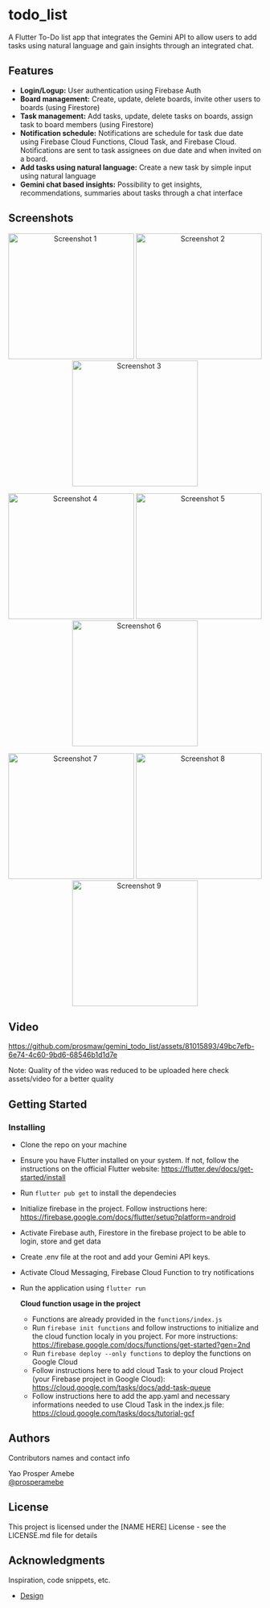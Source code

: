 # todo_list

A Flutter To-Do list app that integrates the Gemini API to allow users to add tasks using natural language and gain insights through an integrated chat.

## Features

  - **Login/Logup:** User authentication using Firebase Auth 
  - **Board management:** Create, update, delete boards, invite other users to  boards (using Firestore)
  - **Task management:** Add tasks, update, delete tasks on boards, assign task to board members (using Firestore)
  - **Notification schedule:** Notifications are schedule for task due date using Firebase Cloud Functions,
      Cloud Task, and Firebase Cloud. Notifications are sent to task assignees on due date and when invited on a board.
  - **Add tasks using natural language:** Create a new task by simple input using natural language
  - **Gemini chat based insights:** Possibility to get insights, recommendations, summaries about tasks through a chat interface

## Screenshots
<p align="center">
  <img src="https://github.com/prosmaw/gemini_todo_list/blob/main/assets/images/home_page1.png" alt="Screenshot 1" width="250"/>
  <img src="https://github.com/prosmaw/gemini_todo_list/blob/main/assets/images/home_board.png" alt="Screenshot 2" width="250"/>
  <img src="https://github.com/prosmaw/gemini_todo_list/blob/main/assets/images/gen_input.png" alt="Screenshot 3" width="250"/>
</p>
<p align="center">
  <img src="https://github.com/prosmaw/gemini_todo_list/blob/main/assets/images/chat1.png" alt="Screenshot 4" width="250"/>
  <img src="https://github.com/prosmaw/gemini_todo_list/blob/main/assets/images/chat2.png" alt="Screenshot 5" width="250"/>
  <img src="https://github.com/prosmaw/gemini_todo_list/blob/main/assets/images/chat3.png" alt="Screenshot 6" width="250"/>
</p>
<p align="center">
  <img src="https://github.com/prosmaw/gemini_todo_list/blob/main/assets/images/notif_page.png" alt="Screenshot 7" width="250"/>
  <img src="https://github.com/prosmaw/gemini_todo_list/blob/main/assets/images/task_details.png" alt="Screenshot 8" width="250"/>
  <img src="https://github.com/prosmaw/gemini_todo_list/blob/main/assets/images/task_creation.png" alt="Screenshot 9" width="250"/>
</p>

## Video

  https://github.com/prosmaw/gemini_todo_list/assets/81015893/49bc7efb-6e74-4c60-9bd6-68546b1d1d7e
  
 Note: Quality of the video was reduced to be uploaded here check assets/video for a better quality
## Getting Started

### Installing

* Clone the repo on your machine
* Ensure you have Flutter installed on your system. If not, follow the instructions on the official Flutter website: https://flutter.dev/docs/get-started/install
* Run ```flutter pub get``` to install the dependecies
* Initialize firebase in the project. Follow instructions here: https://firebase.google.com/docs/flutter/setup?platform=android
* Activate Firebase auth, Firestore in the firebase project to be able to login, store and get data
* Create .env file at the root and add your Gemini API keys.
* Activate Cloud Messaging, Firebase Cloud Function to try notifications
* Run the application using ```flutter run```

  **Cloud function usage in the project**
  - Functions are already provided in the ```functions/index.js``` 
  - Run ```firebase init functions``` and follow instructions to initialize and the cloud function localy in you project. For more instructions: https://firebase.google.com/docs/functions/get-started?gen=2nd
  - Run ```firebase deploy --only functions``` to deploy the functions on Google Cloud
  - Follow instructions here to add cloud Task to your cloud Project (your Firebase project in Google Cloud): https://cloud.google.com/tasks/docs/add-task-queue
  - Follow instructions here to add the app.yaml and necessary informations needed to use Cloud Task in the index.js file: https://cloud.google.com/tasks/docs/tutorial-gcf  


## Authors

Contributors names and contact info

 Yao Prosper Amebe  
 [@prosperamebe](https://www.linkedin.com/in/prosper-amebe/)

## License

This project is licensed under the [NAME HERE] License - see the LICENSE.md file for details

## Acknowledgments

Inspiration, code snippets, etc.
* [Design](https://dribbble.com/shots/20166390--29-Mobile-App-Concept)

